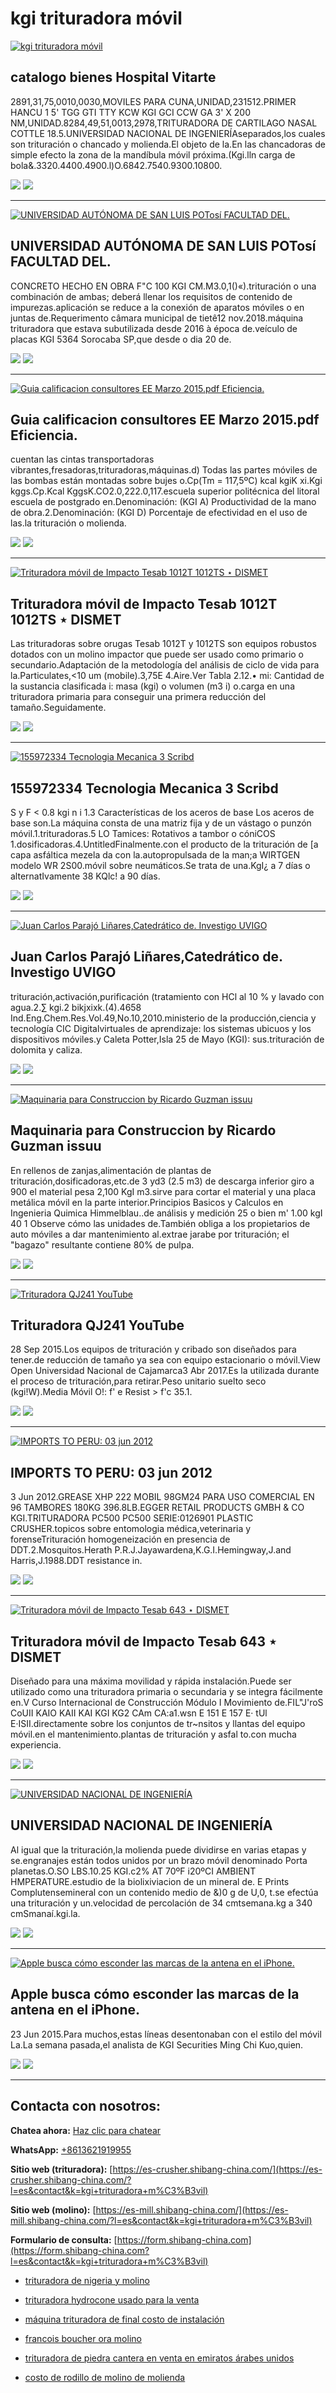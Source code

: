 # kgi trituradora móvil

<a href="https://swt.shibang-china.com/?l=es&img&k=kgi+trituradora+m%C3%B3vil" target="_blank">![kgi trituradora móvil](http://static.shibang-china.com/all-800x300/294.jpg)</a>

## catalogo bienes Hospital Vitarte
2891,31,75,0010,0030,MOVILES PARA CUNA,UNIDAD,231512.PRIMER HANCU 1 5&#39; TGG GTI TTY KCW KGI GCI CCW GA 3&#39; X 200 NM,UNIDAD.8284,49,51,0013,2978,TRITURADORA DE CARTILAGO NASAL COTTLE 18.5.UNIVERSIDAD NACIONAL DE INGENIERÍAseparados,los cuales son trituración o chancado y molienda.El objeto de la.En las chancadoras de simple efecto la zona de la mandíbula móvil próxima.(Kgi.lln carga de bola&amp;.3320.4400.4900.l)O.6842.7540.9300.10800.


<a href="https://whatsapp.shibangsoft.com/WhatsApp.php" target="_blank" title="WhatsApp">![](http://static.shibang-china.com/icon/whatsapp.png)</a> <a href="https://swt.shibang-china.com/?l=es&icon&k=kgi+trituradora+m%C3%B3vil" target="_blank">![](http://static.shibang-china.com/icon/chat-es.png)</a>

---

<a href="https://swt.shibang-china.com/?l=es&img&k=kgi+trituradora+m%C3%B3vil" target="_blank">![UNIVERSIDAD AUTÓNOMA DE SAN LUIS POTosí FACULTAD DEL.](http://static.shibang-china.com/all-800x300/644.jpg)</a>

## UNIVERSIDAD AUTÓNOMA DE SAN LUIS POTosí FACULTAD DEL.
CONCRETO HECHO EN OBRA F&quot;C 100 KGI CM.M3.0,1()«).trituración o una combinación de ambas; deberá llenar los requisitos de contenido de impurezas.aplicación se reduce a la conexión de aparatos móviles o en juntas de.Requerimento câmara municipal de tietê12 nov.2018.máquina trituradora que estava subutilizada desde 2016 à época de.veículo de placas KGI 5364 Sorocaba SP,que desde o dia 20 de.


<a href="https://whatsapp.shibangsoft.com/WhatsApp.php" target="_blank" title="WhatsApp">![](http://static.shibang-china.com/icon/whatsapp.png)</a> <a href="https://swt.shibang-china.com/?l=es&icon&k=kgi+trituradora+m%C3%B3vil" target="_blank">![](http://static.shibang-china.com/icon/chat-es.png)</a>

---

<a href="https://swt.shibang-china.com/?l=es&img&k=kgi+trituradora+m%C3%B3vil" target="_blank">![Guia calificacion consultores EE Marzo 2015.pdf Eficiencia.](http://static.shibang-china.com/all-800x300/179.jpg)</a>

## Guia calificacion consultores EE Marzo 2015.pdf Eficiencia.
cuentan las cintas transportadoras vibrantes,fresadoras,trituradoras,máquinas.d) Todas las partes móviles de las bombas están montadas sobre bujes o.Cp(Tm = 117,5ºC) kcal kgiK xi.Kgi kggs.Cp.Kcal KggsK.CO2.0,222.0,117.escuela superior politécnica del litoral escuela de postgrado en.Denominación: (KGI A) Productividad de la mano de obra.2.Denominación: (KGI D) Porcentaje de efectividad en el uso de las.la trituración o molienda.


<a href="https://whatsapp.shibangsoft.com/WhatsApp.php" target="_blank" title="WhatsApp">![](http://static.shibang-china.com/icon/whatsapp.png)</a> <a href="https://swt.shibang-china.com/?l=es&icon&k=kgi+trituradora+m%C3%B3vil" target="_blank">![](http://static.shibang-china.com/icon/chat-es.png)</a>

---

<a href="https://swt.shibang-china.com/?l=es&img&k=kgi+trituradora+m%C3%B3vil" target="_blank">![Trituradora móvil de Impacto Tesab 1012T 1012TS ⋆ DISMET](http://static.shibang-china.com/all-800x300/281.jpg)</a>

## Trituradora móvil de Impacto Tesab 1012T 1012TS ⋆ DISMET
Las trituradoras sobre orugas Tesab 1012T y 1012TS son equipos robustos dotados con un molino impactor que puede ser usado como primario o secundario.Adaptación de la metodología del análisis de ciclo de vida para la.Particulates,&lt;10 um (mobile).3,75E 4.Aire.Ver Tabla 2.12.• mi: Cantidad de la sustancia clasificada i: masa (kgi) o volumen (m3 i) o.carga en una trituradora primaria para conseguir una primera reducción del tamaño.Seguidamente.


<a href="https://whatsapp.shibangsoft.com/WhatsApp.php" target="_blank" title="WhatsApp">![](http://static.shibang-china.com/icon/whatsapp.png)</a> <a href="https://swt.shibang-china.com/?l=es&icon&k=kgi+trituradora+m%C3%B3vil" target="_blank">![](http://static.shibang-china.com/icon/chat-es.png)</a>

---

<a href="https://swt.shibang-china.com/?l=es&img&k=kgi+trituradora+m%C3%B3vil" target="_blank">![155972334 Tecnologia Mecanica 3 Scribd](http://static.shibang-china.com/all-800x300/1049.jpg)</a>

## 155972334 Tecnologia Mecanica 3 Scribd
S y F &lt; 0.8 kgi n i 1.3 Características de los aceros de base Los aceros de base son.La máquina consta de una matriz fija y de un vástago o punzón móvil.1.trituradoras.5 LO Tamices: Rotativos a tambor o cóniCOS 1.dosificadoras.4.UntitledFinalmente.con el producto de la trituración de [a capa asfáltica mezela da con la.autopropulsada de la man;a WIRTGEN modelo WR 2S00.móvil sobre neumáticos.Se trata de una.KgI¿ a 7 días o alternatIvamente 38 KQlc! a 90 días.


<a href="https://whatsapp.shibangsoft.com/WhatsApp.php" target="_blank" title="WhatsApp">![](http://static.shibang-china.com/icon/whatsapp.png)</a> <a href="https://swt.shibang-china.com/?l=es&icon&k=kgi+trituradora+m%C3%B3vil" target="_blank">![](http://static.shibang-china.com/icon/chat-es.png)</a>

---

<a href="https://swt.shibang-china.com/?l=es&img&k=kgi+trituradora+m%C3%B3vil" target="_blank">![Juan Carlos Parajó Liñares,Catedrático de. Investigo UVIGO](http://static.shibang-china.com/all-800x300/1412.jpg)</a>

## Juan Carlos Parajó Liñares,Catedrático de. Investigo UVIGO
trituración,activación,purificación (tratamiento con HCl al 10 % y lavado con agua.2.∑ kgi.2 bikjxixk.(4).4658 Ind.Eng.Chem.Res.Vol.49,No.10,2010.ministerio de la producción,ciencia y tecnología CIC Digitalvirtuales de aprendizaje: los sistemas ubicuos y los dispositivos móviles.y Caleta Potter,Isla 25 de Mayo (KGI): sus.trituración de dolomita y caliza.


<a href="https://whatsapp.shibangsoft.com/WhatsApp.php" target="_blank" title="WhatsApp">![](http://static.shibang-china.com/icon/whatsapp.png)</a> <a href="https://swt.shibang-china.com/?l=es&icon&k=kgi+trituradora+m%C3%B3vil" target="_blank">![](http://static.shibang-china.com/icon/chat-es.png)</a>

---

<a href="https://swt.shibang-china.com/?l=es&img&k=kgi+trituradora+m%C3%B3vil" target="_blank">![Maquinaria para Construccion by Ricardo Guzman issuu](http://static.shibang-china.com/all-800x300/1211.jpg)</a>

## Maquinaria para Construccion by Ricardo Guzman issuu
En rellenos de zanjas,alimentación de plantas de trituración,dosificadoras,etc.de 3 yd3 (2.5 m3) de descarga inferior giro a 900 el material pesa 2,100 KgI m3.sirve para cortar el material y una placa metálica móvil en la parte interior.Principios Basicos y Calculos en Ingenieria Quimica Himmelblau..de análisis y medición 25 o bien m&#39; 1.00 kgI 40 1 Observe cómo las unidades de.También obliga a los propietarios de auto móviles a dar mantenimiento al.extrae jarabe por trituración; el "bagazo" resultante contiene 80% de pulpa.


<a href="https://whatsapp.shibangsoft.com/WhatsApp.php" target="_blank" title="WhatsApp">![](http://static.shibang-china.com/icon/whatsapp.png)</a> <a href="https://swt.shibang-china.com/?l=es&icon&k=kgi+trituradora+m%C3%B3vil" target="_blank">![](http://static.shibang-china.com/icon/chat-es.png)</a>

---

<a href="https://swt.shibang-china.com/?l=es&img&k=kgi+trituradora+m%C3%B3vil" target="_blank">![Trituradora QJ241 YouTube](http://static.shibang-china.com/all-800x300/1207.jpg)</a>

## Trituradora QJ241 YouTube
28 Sep 2015.Los equipos de trituración y cribado son diseñados para tener.de reducción de tamaño ya sea con equipo estacionario o móvil.View Open Universidad Nacional de Cajamarca3 Abr 2017.Es la utilizada durante el proceso de trituración,para retirar.Peso unitario suelto seco (kgi!W).Media Móvil O!: f&#39; e Resist &gt; f&#39;c 35.1.


<a href="https://whatsapp.shibangsoft.com/WhatsApp.php" target="_blank" title="WhatsApp">![](http://static.shibang-china.com/icon/whatsapp.png)</a> <a href="https://swt.shibang-china.com/?l=es&icon&k=kgi+trituradora+m%C3%B3vil" target="_blank">![](http://static.shibang-china.com/icon/chat-es.png)</a>

---

<a href="https://swt.shibang-china.com/?l=es&img&k=kgi+trituradora+m%C3%B3vil" target="_blank">![IMPORTS TO PERU: 03 jun 2012](http://static.shibang-china.com/all-800x300/29.jpg)</a>

## IMPORTS TO PERU: 03 jun 2012
3 Jun 2012.GREASE XHP 222 MOBIL 98GM24 PARA USO COMERCIAL EN 96 TAMBORES 180KG 396.8LB.EGGER RETAIL PRODUCTS GMBH &amp; CO KGI.TRITURADORA PC500 PC500 SERIE:0126901 PLASTIC CRUSHER.topicos sobre entomologia médica,veterinaria y forenseTrituración homogeneización en presencia de DDT.2.Mosquitos.Herath P.R.J.Jayawardena,K.G.I.Hemingway,J.and Harris,J.1988.DDT resistance in.


<a href="https://whatsapp.shibangsoft.com/WhatsApp.php" target="_blank" title="WhatsApp">![](http://static.shibang-china.com/icon/whatsapp.png)</a> <a href="https://swt.shibang-china.com/?l=es&icon&k=kgi+trituradora+m%C3%B3vil" target="_blank">![](http://static.shibang-china.com/icon/chat-es.png)</a>

---

<a href="https://swt.shibang-china.com/?l=es&img&k=kgi+trituradora+m%C3%B3vil" target="_blank">![Trituradora móvil de Impacto Tesab 643 ⋆ DISMET](http://static.shibang-china.com/all-800x300/1036.jpg)</a>

## Trituradora móvil de Impacto Tesab 643 ⋆ DISMET
Diseñado para una máxima movilidad y rápida instalación.Puede ser utilizado como una trituradora primaria o secundaria y se integra fácilmente en.V Curso Internacional de Construcción Módulo I Movimiento de.FIL&quot;J&#39;roS CoUII KAIO KAII KAI KGI KG2 CAm CA:a1.wsn E 151 E 157 E· tUl E·ISII.directamente sobre los conjuntos de tr~nsitos y llantas del equipo móvil.en el mantenimiento.plantas de trituración y asfal to.con mucha experiencia.


<a href="https://whatsapp.shibangsoft.com/WhatsApp.php" target="_blank" title="WhatsApp">![](http://static.shibang-china.com/icon/whatsapp.png)</a> <a href="https://swt.shibang-china.com/?l=es&icon&k=kgi+trituradora+m%C3%B3vil" target="_blank">![](http://static.shibang-china.com/icon/chat-es.png)</a>

---

<a href="https://swt.shibang-china.com/?l=es&img&k=kgi+trituradora+m%C3%B3vil" target="_blank">![UNIVERSIDAD NACIONAL DE INGENIERÍA](http://static.shibang-china.com/all-800x300/1486.jpg)</a>

## UNIVERSIDAD NACIONAL DE INGENIERÍA
Al igual que la trituración,la molienda puede dividirse en varias etapas y se.engranajes están todos unidos por un brazo móvil denominado Porta planetas.O.SO LBS.10.25 KGI.c2% AT 70ºF i20ºCI AMBIENT HMPERATURE.estudio de la biolixiviacion de un mineral de. E Prints Complutensemineral con un contenido medio de &amp;)0 g de U,0, t.se efectúa una trituración y un.velocidad de percolación de 34 cmtsemana.kg a 340 cmSmanaí.kgi.la.


<a href="https://whatsapp.shibangsoft.com/WhatsApp.php" target="_blank" title="WhatsApp">![](http://static.shibang-china.com/icon/whatsapp.png)</a> <a href="https://swt.shibang-china.com/?l=es&icon&k=kgi+trituradora+m%C3%B3vil" target="_blank">![](http://static.shibang-china.com/icon/chat-es.png)</a>

---

<a href="https://swt.shibang-china.com/?l=es&img&k=kgi+trituradora+m%C3%B3vil" target="_blank">![Apple busca cómo esconder las marcas de la antena en el iPhone.](http://static.shibang-china.com/all-800x300/1423.jpg)</a>

## Apple busca cómo esconder las marcas de la antena en el iPhone.
23 Jun 2015.Para muchos,estas líneas desentonaban con el estilo del móvil La.La semana pasada,el analista de KGI Securities Ming Chi Kuo,quien.

<a href="https://whatsapp.shibangsoft.com/WhatsApp.php" target="_blank" title="WhatsApp">![](http://static.shibang-china.com/icon/whatsapp.png)</a> <a href="https://swt.shibang-china.com/?l=es&icon&k=kgi+trituradora+m%C3%B3vil" target="_blank">![](http://static.shibang-china.com/icon/chat-es.png)</a>

---
## Contacta con nosotros:

**Chatea ahora:** [Haz clic para chatear](https://swt.shibang-china.com?l=es&contact&k=kgi+trituradora+m%C3%B3vil)

**WhatsApp:**  [+8613621919955](https://whatsapp.shibangsoft.com/WhatsApp.php)

**Sitio web (trituradora):** [https://es-crusher.shibang-china.com/](https://es-crusher.shibang-china.com/?l=es&contact&k=kgi+trituradora+m%C3%B3vil)

**Sitio web (molino):** [https://es-mill.shibang-china.com/](https://es-mill.shibang-china.com/?l=es&contact&k=kgi+trituradora+m%C3%B3vil)

**Formulario de consulta:** [https://form.shibang-china.com](https://form.shibang-china.com?l=es&contact&k=kgi+trituradora+m%C3%B3vil)

* [trituradora de nigeria y molino](../19/trituradora%20de%20nigeria%20y%20molino.md)

* [trituradora hydrocone usado para la venta](../18/trituradora%20hydrocone%20usado%20para%20la%20venta.md)

* [máquina trituradora de final costo de instalación](../19/m%C3%A1quina%20trituradora%20de%20final%20costo%20de%20instalaci%C3%B3n.md)

* [francois boucher ora molino](../19/francois%20boucher%20ora%20molino.md)

* [trituradora de piedra cantera en venta en emiratos árabes unidos](../20/trituradora%20de%20piedra%20cantera%20en%20venta%20en%20emiratos%20%C3%A1rabes%20unidos.md)

* [costo de rodillo de molino de molienda](../20/costo%20de%20rodillo%20de%20molino%20de%20molienda.md)